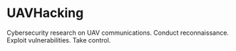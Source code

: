 # UAVHacking
Cybersecurity research on UAV communications. Conduct reconnaissance. Exploit vulnerabilities.  Take control.
